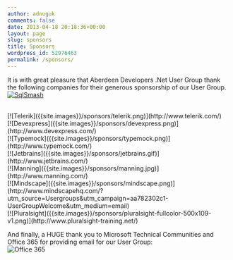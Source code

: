 ```yaml
---
author: adnuguk
comments: false
date: 2013-04-18 20:18:36+00:00
layout: page
slug: sponsors
title: Sponsors
wordpress_id: 52976463
permalink: /sponsors/
---
```


It is with great pleasure that Aberdeen Developers .Net User Group thank the following companies for their generous sponsorship of our User Group.
<br />
[![SqlSmash]({{site.images}}/sponsors/sqlsmash_small.png)](http://www.sqlsmash.com/)

<br />
[![Telerik]({{site.images}}/sponsors/telerik.png)](http://www.telerik.com/)

<br />
[![Devexpress]({{site.images}}/sponsors/devexpress.png)](http://www.devexpress.com/)

<br />
[![Typemock]({{site.images}}/sponsors/typemock.png)](http://www.typemock.com/)

<br />
[![Jetbrains]({{site.images}}/sponsors/jetbrains.gif)](http://www.jetbrains.com/)

<br />
[![Manning]({{site.images}}/sponsors/manning.jpg)](http://www.manning.com/)

<br />
[![Mindscape]({{site.images}}/sponsors/mindscape.png)](http://www.mindscapehq.com/?utm_source=Usergroups&utm_campaign=aa782302c1-UserGroupWelcome&utm_medium=email)

<br />
[![Pluralsight]({{site.images}}/sponsors/pluralsight-fullcolor-500x109-v1.png)](http://www.pluralsight-training.net/)

And finally, a HUGE thank you to Microsoft Technical Communities and Office 365 for providing email for our User Group:
<br />
![Office 365]({{site.images}}/sponsors/Powered_by_O365.png)